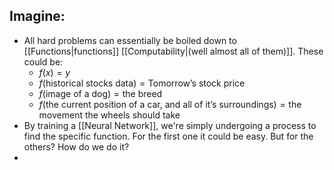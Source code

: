 ## Imagine:
- All hard problems can essentially be boiled down to [[Functions|functions]] [[Computability|(well almost all of them)]]. These could be:
	- $f(x)=y$
	- $f(\text{historical stocks data})=\text{Tomorrow's stock price}$
	- $f(\text{image of a dog})=\text{the breed}$
	- $f(\text{the current position of a car, and all of it's surroundings})=\text{the movement the wheels should take}$
- By training a [[Neural Network]], we're simply undergoing a process to find the specific function. For the first one it could be easy. But for the others? How do we do it?
- 